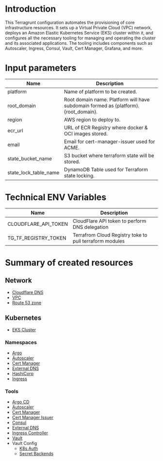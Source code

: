 
# Introduction

This Terragrunt configuration automates the provisioning of core infrastructure resources. It sets up a Virtual Private
Cloud (VPC) network, deploys an Amazon Elastic Kubernetes Service (EKS) cluster within it, and configures all the
necessary tooling for managing and operating the cluster and its associated applications. The tooling includes
components such as Autoscaler, Ingress, Consul, Vault, Cert Manager, Grafana, and more.

# Input parameters

| Name                  | Description                                                                        |
|-----------------------|------------------------------------------------------------------------------------|
| platform              | Name of platform to be created.                                                    |
| root_domain           | Root domain name. Platform will have subdomain formed as {platform}.{root_domain}. |
| region                | AWS region to deploy to.                                                           |
| ecr_url               | URL of ECR Registry where docker & OCI images stored.                              |
| email                 | Email for cert-manager-issuer used for ACME.                                       |
| state_bucket_name     | S3 bucket where terraform state will be stored.                                    |
| state_lock_table_name | DynamoDB Table used for Terraform state locking.                                   |

# Technical ENV Variables

| Name | Description| 
|------|------------|
| CLOUDFLARE_API_TOKEN| CloudFlare API token to perform DNS delegation | 
| TG_TF_REGISTRY_TOKEN| Terrafrom Cloud Registry toke to pull terraform modules | 

# Summary of created resources

## Network

- [Cloudflare DNS](./cloudflare/dns/terragrunt.hcl)
- [VPC](aws/vpc/terragrunt.hcl)
- [Route 53 zone](aws/route53/terragrunt.hcl)

## Kubernetes

- [EKS Cluster](aws/eks/terragrunt.hcl)

### Namespaces

- [Argo](./kubernetes/namespace/argo/terragrunt.hcl)
- [Autoscaler](./kubernetes/namespace/autoscaler/terragrunt.hcl)
- [Cert Manager](./kubernetes/namespace/cert_manager/terragrunt.hcl)
- [External DNS](./kubernetes/namespace/external_dns/terragrunt.hcl)
- [HashiCorp](./kubernetes/namespace/hashicorp/terragrunt.hcl)
- [Ingress](./kubernetes/namespace/ingress/terragrunt.hcl)

### Tools

- [Argo CD](./kubernetes/tools/argo_cd/terragrunt.hcl)
- [Autoscaler](./kubernetes/tools/autoscaler/terragrunt.hcl)
- [Cert Manager](./kubernetes/tools/cert_manager/terragrunt.hcl)
- [Cert Manager Issuer](./kubernetes/tools/cert_manager_issuer/terragrunt.hcl)
- [Consul](./kubernetes/tools/consul/terragrunt.hcl)
- [External DNS](./kubernetes/tools/external_dns/terragrunt.hcl)
- [Ingress Controller](./kubernetes/tools/ingress/terragrunt.hcl)
- [Vault](./kubernetes/tools/vault/terragrunt.hcl)
- Vault Config
  - [K8s Auth](./kubernetes/tools/vault_config/k8s-auth/terragrunt.hcl)
  - [Secret Backends](./kubernetes/tools/vault_config/secret_backends/terragrunt.hcl)